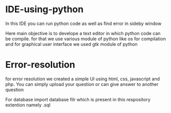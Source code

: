 # IDE-using-python
In this IDE you can run python code as well as find error in sideby window

Here main objective is to develope a text editor in which python code can be compile.
for that we use various module of python like os for compilation and for graphical user interface we used gtk module of python

# Error-resolution
for error resolution we created  a simple UI using html, css, javascript and php.
You can simply upload your question or can give answer to another question 


For database import database filr which is present in this respository extention namely .sql

